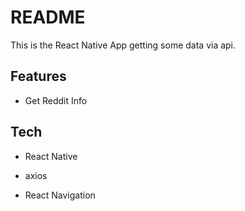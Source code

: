 # README

This is the React Native App getting some data via api.

## Features

* Get Reddit Info

## Tech

* React Native

* axios

* React Navigation
